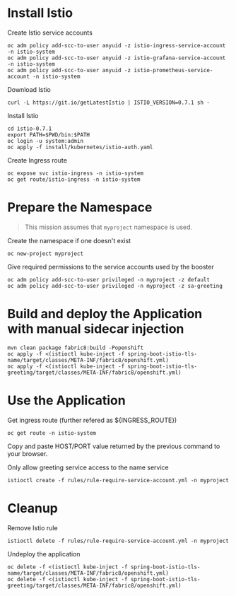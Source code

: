 # Install Istio

Create Istio service accounts
```
oc adm policy add-scc-to-user anyuid -z istio-ingress-service-account -n istio-system
oc adm policy add-scc-to-user anyuid -z istio-grafana-service-account -n istio-system
oc adm policy add-scc-to-user anyuid -z istio-prometheus-service-account -n istio-system
```

Download Istio
```
curl -L https://git.io/getLatestIstio | ISTIO_VERSION=0.7.1 sh -
```

Install Istio
```
cd istio-0.7.1
export PATH=$PWD/bin:$PATH
oc login -u system:admin
oc apply -f install/kubernetes/istio-auth.yaml
```

Create Ingress route
```
oc expose svc istio-ingress -n istio-system
oc get route/istio-ingress -n istio-system
```

# Prepare the Namespace

> This mission assumes that `myproject` namespace is used.

Create the namespace if one doesn't exist
```
oc new-project myproject
```

Give required permissions to the service accounts used by the booster
```
oc adm policy add-scc-to-user privileged -n myproject -z default
oc adm policy add-scc-to-user privileged -n myproject -z sa-greeting
```

# Build and deploy the Application with manual sidecar injection

```
mvn clean package fabric8:build -Popenshift
oc apply -f <(istioctl kube-inject -f spring-boot-istio-tls-name/target/classes/META-INF/fabric8/openshift.yml)
oc apply -f <(istioctl kube-inject -f spring-boot-istio-tls-greeting/target/classes/META-INF/fabric8/openshift.yml)
```

# Use the Application

Get ingress route (further refered as ${INGRESS_ROUTE})
```
oc get route -n istio-system
```

Copy and paste HOST/PORT value returned by the previous command to your browser.

Only allow greeting service access to the name service
```
istioctl create -f rules/rule-require-service-account.yml -n myproject
```

# Cleanup

Remove Istio rule
```
istioctl delete -f rules/rule-require-service-account.yml -n myproject
```

Undeploy the application
```
oc delete -f <(istioctl kube-inject -f spring-boot-istio-tls-name/target/classes/META-INF/fabric8/openshift.yml)
oc delete -f <(istioctl kube-inject -f spring-boot-istio-tls-greeting/target/classes/META-INF/fabric8/openshift.yml)
```
